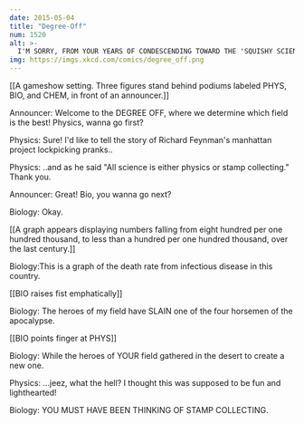 ```yaml
---
date: 2015-05-04
title: "Degree-Off"
num: 1520
alt: >-
  I'M SORRY, FROM YOUR YEARS OF CONDESCENDING TOWARD THE 'SQUISHY SCIENCES', I ASSUMED YOU'D BE A LITTLE HARDER.
img: https://imgs.xkcd.com/comics/degree_off.png
---
```

[[A gameshow setting. Three figures stand behind podiums labeled PHYS, BIO, and CHEM, in front of an announcer.]]

Announcer: Welcome to the DEGREE OFF, where we determine which field is the best! Physics, wanna go first?

Physics: Sure! I'd like to tell the story of Richard Feynman's manhattan project lockpicking pranks..

Physics: ..and as he said "All science is either physics or stamp collecting." Thank you.

Announcer: Great! Bio, you wanna go next?

Biology: Okay.

[[A graph appears displaying numbers falling from eight hundred per one hundred thousand, to less than a hundred per one hundred thousand, over the last century.]]

Biology:This is a graph of the death rate from infectious disease in this country.

[[BIO raises fist emphatically]]

Biology: The heroes of my field have SLAIN one of the four horsemen of the apocalypse.

[[BIO points finger at PHYS]]

Biology: While the heroes of YOUR field gathered in the desert to create a new one.

Physics: ...jeez, what the hell? I thought this was supposed to be fun and lighthearted!

Biology: YOU MUST HAVE BEEN THINKING OF STAMP COLLECTING.


